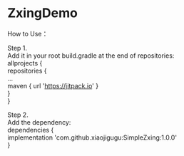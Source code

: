 # ZxingDemo
How to Use：

Step 1.  
Add it in your root build.gradle at the end of repositories:  
  allprojects {  
    repositories {  
      ...  
      maven { url 'https://jitpack.io' }  
    }  
  }  
    
Step 2.     
Add the dependency:  
 dependencies {  
   implementation 'com.github.xiaojigugu:SimpleZxing:1.0.0'  
 }  
